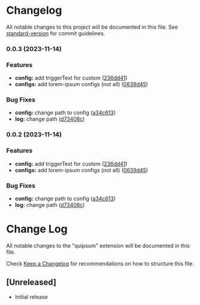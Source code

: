 # Changelog

All notable changes to this project will be documented in this file. See [standard-version](https://github.com/conventional-changelog/standard-version) for commit guidelines.

### 0.0.3 (2023-11-14)


### Features

* **config:** add triggerText for custom ([236dd41](https://github.com/aisevim/quipsum/commit/236dd41baeeca4f5b473bddbfdc1b20e60214b28))
* **configs:** add lorem-ipsum configs (not all) ([0639d45](https://github.com/aisevim/quipsum/commit/0639d45f037ce21243837fca705dba38a53c586b))


### Bug Fixes

* **config:** change path to config ([a34c613](https://github.com/aisevim/quipsum/commit/a34c61319e531685a276ca46c81e7cf842d60624))
* **log:** change path ([d73408c](https://github.com/aisevim/quipsum/commit/d73408c2a88eddef816b5f659546d7fa45fad24a))

### 0.0.2 (2023-11-14)


### Features

* **config:** add triggerText for custom ([236dd41](https://github.com/aisevim/quipsum/commit/236dd41baeeca4f5b473bddbfdc1b20e60214b28))
* **configs:** add lorem-ipsum configs (not all) ([0639d45](https://github.com/aisevim/quipsum/commit/0639d45f037ce21243837fca705dba38a53c586b))


### Bug Fixes

* **config:** change path to config ([a34c613](https://github.com/aisevim/quipsum/commit/a34c61319e531685a276ca46c81e7cf842d60624))
* **log:** change path ([d73408c](https://github.com/aisevim/quipsum/commit/d73408c2a88eddef816b5f659546d7fa45fad24a))

# Change Log

All notable changes to the "quipsum" extension will be documented in this file.

Check [Keep a Changelog](http://keepachangelog.com/) for recommendations on how to structure this file.

## [Unreleased]

- Initial release